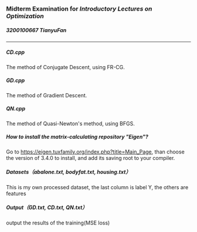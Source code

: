 ### Midterm Examination for *Introductory Lectures on Optimization*

##### 3200100667 TianyuFan

------

##### CD.cpp

The method of Conjugate Descent, using FR-CG.

##### GD.cpp

The method of Gradient Descent.

##### QN.cpp

The method of Quasi-Newton's method, using BFGS.

##### How to install the matrix-calculating repository "Eigen"?

Go to https://eigen.tuxfamily.org/index.php?title=Main_Page, than choose the version of 3.4.0 to install, and add its saving root to your compiler. 

##### Datasets（abalone.txt, bodyfat.txt, housing.txt）

This is my own processed dataset, the last column is label Y, the others are features

##### Output（GD.txt, CD.txt, QN.txt）

output the results of the training(MSE loss)